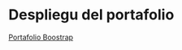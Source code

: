 <h1>Despliegu del portafolio</h1>

<a href="https://sunny-tapioca-49e450.netlify.app/">Portafolio Boostrap</a>
